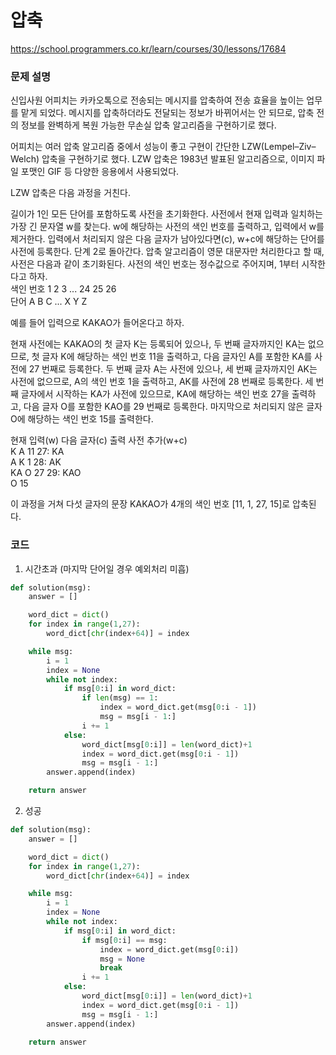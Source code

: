 # 압축
https://school.programmers.co.kr/learn/courses/30/lessons/17684

### 문제 설명
신입사원 어피치는 카카오톡으로 전송되는 메시지를 압축하여 전송 효율을 높이는 업무를 맡게 되었다. 메시지를 압축하더라도 전달되는 정보가 바뀌어서는 안 되므로, 압축 전의 정보를 완벽하게 복원 가능한 무손실 압축 알고리즘을 구현하기로 했다.

어피치는 여러 압축 알고리즘 중에서 성능이 좋고 구현이 간단한 LZW(Lempel–Ziv–Welch) 압축을 구현하기로 했다. LZW 압축은 1983년 발표된 알고리즘으로, 이미지 파일 포맷인 GIF 등 다양한 응용에서 사용되었다.

LZW 압축은 다음 과정을 거친다.

길이가 1인 모든 단어를 포함하도록 사전을 초기화한다.
사전에서 현재 입력과 일치하는 가장 긴 문자열 w를 찾는다.
w에 해당하는 사전의 색인 번호를 출력하고, 입력에서 w를 제거한다.
입력에서 처리되지 않은 다음 글자가 남아있다면(c), w+c에 해당하는 단어를 사전에 등록한다.
단계 2로 돌아간다.
압축 알고리즘이 영문 대문자만 처리한다고 할 때, 사전은 다음과 같이 초기화된다. 사전의 색인 번호는 정수값으로 주어지며, 1부터 시작한다고 하자.
\
색인 번호	1	2	3	...	24	25	26\
단어	A	B	C	...	X	Y	Z

예를 들어 입력으로 KAKAO가 들어온다고 하자.

현재 사전에는 KAKAO의 첫 글자 K는 등록되어 있으나, 두 번째 글자까지인 KA는 없으므로, 첫 글자 K에 해당하는 색인 번호 11을 출력하고, 다음 글자인 A를 포함한 KA를 사전에 27 번째로 등록한다.
두 번째 글자 A는 사전에 있으나, 세 번째 글자까지인 AK는 사전에 없으므로, A의 색인 번호 1을 출력하고, AK를 사전에 28 번째로 등록한다.
세 번째 글자에서 시작하는 KA가 사전에 있으므로, KA에 해당하는 색인 번호 27을 출력하고, 다음 글자 O를 포함한 KAO를 29 번째로 등록한다.
마지막으로 처리되지 않은 글자 O에 해당하는 색인 번호 15를 출력한다.

현재 입력(w)	다음 글자(c)	출력	사전 추가(w+c)\
K	A	11	27: KA\
A	K	1	28: AK\
KA	O	27	29: KAO\
O		15	

이 과정을 거쳐 다섯 글자의 문장 KAKAO가 4개의 색인 번호 [11, 1, 27, 15]로 압축된다.

### 코드
1. 시간초과 (마지막 단어일 경우 예외처리 미흡)
```python
def solution(msg):
    answer = []

    word_dict = dict()
    for index in range(1,27):
        word_dict[chr(index+64)] = index

    while msg:
        i = 1
        index = None
        while not index:
            if msg[0:i] in word_dict:
                if len(msg) == 1:
                    index = word_dict.get(msg[0:i - 1])
                    msg = msg[i - 1:]
                i += 1
            else:
                word_dict[msg[0:i]] = len(word_dict)+1
                index = word_dict.get(msg[0:i - 1])
                msg = msg[i - 1:]
        answer.append(index)

    return answer
```

2. 성공
```python
def solution(msg):
    answer = []

    word_dict = dict()
    for index in range(1,27):
        word_dict[chr(index+64)] = index

    while msg:
        i = 1
        index = None
        while not index:
            if msg[0:i] in word_dict:
                if msg[0:i] == msg:
                    index = word_dict.get(msg[0:i])
                    msg = None
                    break
                i += 1
            else:
                word_dict[msg[0:i]] = len(word_dict)+1
                index = word_dict.get(msg[0:i - 1])
                msg = msg[i - 1:]
        answer.append(index)

    return answer
```